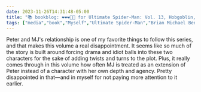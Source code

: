 ```yaml
---
date: 2023-11-26T14:31:48-05:00
title: "📚 bookblog: ❤️❤️❤️🖤🖤 for Ultimate Spider-Man: Vol. 13, Hobgoblin, by Brian Michael Bendis and Mark Bagley"
tags: ["media","book","Myself","Ultimate Spider-Man","Brian Michael Bendis and Mark Bagley","Spider-Man","comics","Brian Michael Bendis","Mark Bagley"]
---
```


Peter and MJ's relationship is one of my favorite things to follow this series, and that makes this volume a real disappointment. It seems like so much of the story is built around forcing drama and idiot balls into these two characters for the sake of adding twists and turns to the plot. Plus, it really comes through in this volume how often MJ is treated as an extension of Peter instead of a character with her own depth and agency. Pretty disappointed in that—and in myself for not paying more attention to it earlier.
